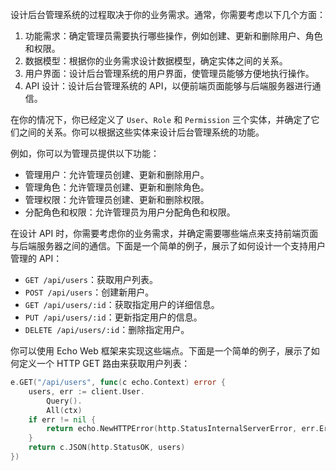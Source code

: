 设计后台管理系统的过程取决于你的业务需求。通常，你需要考虑以下几个方面：

1. 功能需求：确定管理员需要执行哪些操作，例如创建、更新和删除用户、角色和权限。
2. 数据模型：根据你的业务需求设计数据模型，确定实体之间的关系。
3. 用户界面：设计后台管理系统的用户界面，使管理员能够方便地执行操作。
4. API 设计：设计后台管理系统的 API，以便前端页面能够与后端服务器进行通信。

在你的情况下，你已经定义了 `User`、`Role` 和 `Permission` 三个实体，并确定了它们之间的关系。你可以根据这些实体来设计后台管理系统的功能。

例如，你可以为管理员提供以下功能：

- 管理用户：允许管理员创建、更新和删除用户。
- 管理角色：允许管理员创建、更新和删除角色。
- 管理权限：允许管理员创建、更新和删除权限。
- 分配角色和权限：允许管理员为用户分配角色和权限。


在设计 API 时，你需要考虑你的业务需求，并确定需要哪些端点来支持前端页面与后端服务器之间的通信。下面是一个简单的例子，展示了如何设计一个支持用户管理的 API：

- `GET /api/users`：获取用户列表。
- `POST /api/users`：创建新用户。
- `GET /api/users/:id`：获取指定用户的详细信息。
- `PUT /api/users/:id`：更新指定用户的信息。
- `DELETE /api/users/:id`：删除指定用户。

你可以使用 Echo Web 框架来实现这些端点。下面是一个简单的例子，展示了如何定义一个 HTTP GET 路由来获取用户列表：

```go
e.GET("/api/users", func(c echo.Context) error {
    users, err := client.User.
        Query().
        All(ctx)
    if err != nil {
        return echo.NewHTTPError(http.StatusInternalServerError, err.Error())
    }
    return c.JSON(http.StatusOK, users)
})
```
